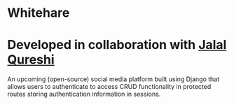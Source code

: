 # Whitehare
# Developed in collaboration with [Jalal Qureshi](https://github.com/jalallll)
An upcoming (open-source) social media platform built using Django that allows users to authenticate to access CRUD functionality in protected routes storing authentication information in sessions.
